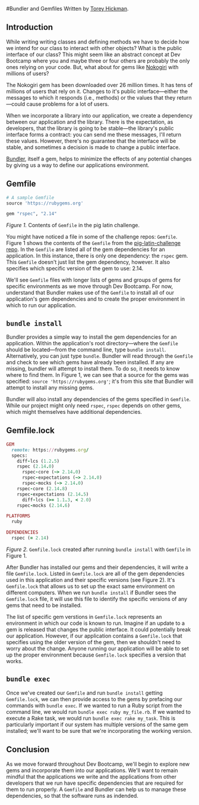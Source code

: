 #Bundler and Gemfiles
Written by [Torey Hickman](https://github.com/toreyhickman).

## Introduction

While writing writing classes and defining methods we have to decide how we intend for our class to interact with other objects?  What is the public interface of our class?  This might seem like an abstract concept at Dev Bootcamp where you and maybe three or four others are probably the only ones relying on your code.  But, what about for gems like [Nokogiri](http://rubygems.org/gems/nokogiri) with millions of users?  

The Nokogiri gem has been downloaded over 26 million times.  It has tens of millions of users that rely on it.  Changes to it's public interface—either the messages to which it responds (i.e., methods) or the values that they return—could cause problems for a lot of users.  

When we incorporate a library into our application, we create a dependency between our application and the library.  There is the expectation, as developers, that the library is going to be stable—the library's public interface forms a contract:  you can send me these messages, I'll return these values.  However, there's no guarantee that the interface will be stable, and sometimes a decision is made to change a public interface.

[Bundler](http://bundler.io/), itself a gem, helps to minimize the effects of any potential changes by giving us a way to define our applications environment.

## Gemfile

```ruby
# A sample Gemfile
source 'https://rubygems.org'

gem "rspec", "2.14"
```

*Figure 1.* Contents of `Gemfile` in the pig latin challenge.

You might have noticed a file in some of the challenge repos:  `Gemfile`.  Figure 1 shows the contents of the `Gemfile` from the [pig-latin-challenge repo](../../../../../pig-latin-challenge).  In the `Gemfile` are listed all of the gem dependencies for an application.  In this instance, there is only one dependency:  the `rspec` gem.  This `Gemfile` doesn't just list the gem dependency, however.  It also specifies which specific version of the gem to use:  2.14.  

We'll see `Gemfile` files with longer lists of gems and groups of gems for specific environments as we move through Dev Bootcamp.  For now, understand that Bundler makes use of the `Gemfile` to install all of our application's gem dependencies and to create the proper environment in which to run our application.

## `bundle install`

Bundler provides a simple way to install the gem dependencies for an application.  Within the application's root directory—where the `Gemfile` should be located—from the command line, type `bundle install`.  Alternatively, you can just type `bundle`.  Bundler will read through the `Gemfile` and check to see which gems have already been installed.  If any are missing, bundler will attempt to install them.  To do so, it needs to know where to find them.  In Figure 1, we can see that a source for the gems was specified:  `source 'https://rubygems.org'`; it's from this site that Bundler will attempt to install any missing gems.

Bundler will also install any dependencies of the gems specified in `Gemfile`.  While our project might only need `rspec`, `rspec` depends on other gems, which might themselves have additional dependencies.

## Gemfile.lock

```ruby
GEM
  remote: https://rubygems.org/
  specs:
    diff-lcs (1.2.5)
    rspec (2.14.0)
      rspec-core (~> 2.14.0)
      rspec-expectations (~> 2.14.0)
      rspec-mocks (~> 2.14.0)
    rspec-core (2.14.8)
    rspec-expectations (2.14.5)
      diff-lcs (>= 1.1.3, < 2.0)
    rspec-mocks (2.14.6)

PLATFORMS
  ruby

DEPENDENCIES
  rspec (= 2.14)
```

*Figure 2.*  `Gemfile.lock` created after running `bundle install` with `Gemfile` in Figure 1.

After Bundler has installed our gems and their dependencies, it will write a file `Gemfile.lock`.  Listed in `Gemfile.lock` are all of the gem dependencies used in this application and their specific versions (see Figure 2).  It's `Gemfile.lock` that allows us to set up the exact same environment on different computers.  When we run `bundle install` if Bundler sees the `Gemfile.lock` file, it will use this file to identify the specific versions of any gems that need to be installed.

The list of specific gem verstions in `Gemfile.lock` represents an environment in which our code is known to run.  Imagine if an update to a gem is released that changes the public interface.  It could potentially break our application.  However, if our application contains a `Gemfile.lock` that specifies using the older version of the gem, then we shouldn't need to worry about the change.  Anyone running our application will be able to set up the proper environment because `Gemfile.lock` specifies a version that works.

## `bundle exec`

Once we've created our `Gemfile` and run `bundle install` getting `Gemfile.lock`, we can then provide access to the gems by prefacing our commands with `bundle exec`.  If we wanted to run a Ruby script from the command line, we would run `bundle exec ruby my_file.rb`.  If we wanted to execute a Rake task, we would run `bundle exec rake my_task`.  This is particularly important if our system has multiple versions of the same gem installed; we'll want to be sure that we're incorporating the working version.

## Conclusion

As we move forward throughout Dev Bootcamp, we'll begin to explore new gems and incorporate them into our applications.  We'll want to remain mindful that the applications we write and the applications from other developers that we run have specific dependencies that are required for them to run properly.  A `Gemfile` and Bundler can help us to manage these dependencies, so that the software runs as indended.


